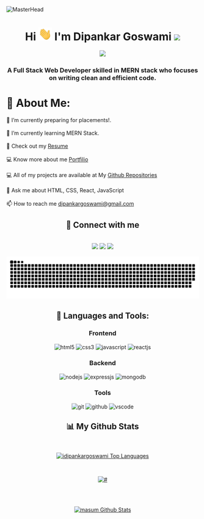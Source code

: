 <!----------------------------------- Banner Section ------------------------------------>

![MasterHead](https://camo.githubusercontent.com/06ed4c34761d1f1537ebc1198901bdd890184375a751313bb6721caf2c1d8c2e/68747470733a2f2f6d69726f2e6d656469756d2e636f6d2f76322f726573697a653a6669743a313335382f312a2d6e744c33447376632d644a35634c475274537545772e676966)
<!----------------------------------- Heading Section ------------------------------------>
<h1 align="center">
    Hi
    <img src="https://raw.githubusercontent.com/ABSphreak/ABSphreak/master/gifs/Hi.gif" width="35">
    I'm Dipankar Goswami
    <img src="https://camo.githubusercontent.com/d3359cb00ab0b5ed8f2e1fe3fceb4fbaf3b614340f8c0db99c17b9f50b351770/68747470733a2f2f656d6f6a69732e736c61636b6d6f6a69732e636f6d2f656d6f6a69732f696d616765732f313533313834393433302f343234362f626c6f622d73756e676c61737365732e6769663f31353331383439343330"
        width="35">
</h1>
<p align="center">
    <a href="">
        <img
            src="https://readme-typing-svg.demolab.com/?lines=Hi! Myself Dipankar Goswami;A Full-Stack%20Web%20Developer 👨🏻‍💻; Curious%20to%20learn%20new%20things !&font=Fira%20Code&center=true&width=440&height=45&color=#7f6ce0&vCenter=true&size=22&pause=1000"></a>
</p>
<!----------------------------------- About Section ------------------------------------>

<h3 align="center">A Full Stack Web Developer skilled in MERN stack who focuses on writing clean and efficient code.
</h3>



<p><img align="right" src="https://www.wingstechsolutions.com/wp-content/uploads/2022/03/full-stack-development.gif"
        alt="" width="55%"; /></p>

# 💫 About Me:

🔭 I’m currently preparing for placements!.<br>
<br>🌱 I’m currently learning MERN Stack.<br>
<br>📄 Check out my [Resume]()<br>
<br>💻 Know more about me [Portfilio]()<br>
<br>💻 All of my projects are available at My [Github Repositories]()<br>
<br>💬 Ask me about HTML, CSS, React, JavaScript<br>
<br>📫 How to reach me dipankargoswami@gmail.com<br>

<!-- Connect with me -->

<h2 align="center">📱 Connect with me</h2>
<br />
<div align="center">
    <a target="_blank" href="#"> <img
            src="https://img.shields.io/badge/LinkedIn-0077B5?style=for-the-badge&logo=linkedin&logoColor=white" /></a>
    <a target="_blank" href="dipankargoswami@1804"><img
            src="https://img.shields.io/badge/Gmail-D14836?style=for-the-badge&logo=gmail&logoColor=white" /></a>
    <a target="_blank" href="https://github.com/idipankargoswami"><img
            src="https://img.shields.io/badge/GitHub-100000?style=for-the-badge&logo=github&logoColor=white" /></a>
</div>
<br />

<img src="https://github.com/1999AZZAR/1999AZZAR/blob/main/resources/img/grid-snake.svg" />
<br />

<!-- Languages and Tools -->


<h2 align="center">🚀 Languages and Tools:</h2>
<!-- <br /> -->
<div align="center">
    <div align="center">
        <h3 align="center">Frontend</h3>
        <img src="https://img.shields.io/badge/html5-%23E34F26.svg?style=for-the-badge&logo=html5&logoColor=white"
            align="center" alt="html5">
        <img src="https://img.shields.io/badge/css3-%231572B6.svg?style=for-the-badge&logo=css3&logoColor=white"
            align="center" alt="css3">
        <img src="https://img.shields.io/badge/javascript-%23323330.svg?style=for-the-badge&logo=javascript&logoColor=%23F7DF1E"
            align="center" alt="javascript">
        <img src="https://img.shields.io/badge/React-20232A?style=for-the-badge&logo=react&logoColor=61DAFB"
            align="center" alt="reactjs" />
        <!-- <img src="https://img.shields.io/badge/Redux-593D88?style=for-the-badge&logo=redux&logoColor=white"
            align="center" alt="redux" /> -->
        <!-- <img src='https://img.shields.io/badge/typescript-%23007ACC.svg?style=for-the-badge&logo=typescript&logoColor=white'
            align='center' alt='typescript' /> -->
        <!-- <img src="https://img.shields.io/badge/Material%20UI-007FFF?style=for-the-badge&logo=mui&logoColor=white"
            align="center" alt="material-ui" /> -->
        <br>
        <!-- <img src='https://img.shields.io/badge/Next-black?style=for-the-badge&logo=next.js&logoColor=white'
            align='center' alt='next' /> -->
        <!-- <img src="https://img.shields.io/badge/chakra ui-%234ED1C5.svg?style=for-the-badge&logo=chakraui&logoColor=white"
            align="center" alt="chakra-ui" />
        <img src="https://img.shields.io/badge/rest api-%23000000.svg?style=for-the-badge&logo=flask&logoColor=white"
            align="center" alt="restapi" />
        <img src="https://img.shields.io/badge/React_Router-CA4245?style=for-the-badge&logo=react-router&logoColor=white"
            align="center" alt="react-router" /> -->
    </div>
    <!-- <br /> -->
    <div align="center">
        <h3 align="center">Backend</h3>
        <img src="https://img.shields.io/badge/Node.js-339933?style=for-the-badge&logo=nodedotjs&logoColor=white"
            align="center" alt="nodejs" />
        <img src="https://img.shields.io/badge/Express.js-000000?style=for-the-badge&logo=express&logoColor=white"
            align="center" alt="expressjs" />
        <img src="https://img.shields.io/badge/MongoDB-4EA94B?style=for-the-badge&logo=mongodb&logoColor=white"
            align="center" alt="mongodb" />
    </div>
    <div align="center">
        <h3 align="center">Tools</h3>
        <!-- <img src="https://img.shields.io/badge/heroku-%23430098.svg?style=for-the-badge&logo=heroku&logoColor=white"
            align="center" alt="git" /> -->
            <!-- <img src="https://img.shields.io/badge/vercel-%23000000.svg?style=for-the-badge&logo=vercel&logoColor=whit"
                align="center" alt="git" /> -->
                <!-- <img src="https://img.shields.io/badge/Postman-FF6C37?style=for-the-badge&logo=postman&logoColor=white"
                    align="center" alt="postman"> -->
                    <!-- <img src="https://img.shields.io/badge/NPM-%23000000.svg?style=for-the-badge&logo=npm&logoColor=white"
                        align="center" alt="npm"> -->
                        <!-- <img src="https://img.shields.io/badge/Slack-4A154B?style=for-the-badge&logo=slack&logoColor=white"
                            align="center" alt="slack" /> -->
        <img src="https://img.shields.io/badge/netlify-%23000000.svg?style=for-the-badge&logo=netlify&logoColor=#00C7B7"
            align="center" alt="git" />
        <img src="https://img.shields.io/badge/GitHub-100000?style=for-the-badge&logo=github&logoColor=white"
            align="center" alt="github" />
        <img src="https://img.shields.io/badge/Visual%20Studio-5C2D91.svg?style=for-the-badge&logo=visual-studio&logoColor=white"
            align="center" alt="vscode" />
        <br />
    </div>
</div>
<!-- my github stats-->

<h2 align="center">📊 My Github Stats</h2>
<br />
<p align="center">
    <a href="https://github.com/idipankargoswami/github-readme-stats"><img alt="idipankargoswami Top Languages"
            src="https://github-readme-stats.vercel.app/api/top-langs/?username=idipankargoswami&langs_count=8&count_private=true&layout=compact&theme=react&hide_border=true&bg_color=0D1117" /></a>
</p>
<br />
<p align="center">
    <a href="https://github.com/idipankargoswami/github-readme-streak-stats">
        <img title="🔥 Get streak stats for your profile at git.io/streak-stats" alt="#"
            src="https://github-readme-streak-stats.herokuapp.com/?user=idipankargoswami&hide_border=true&theme=react&hide_border=true&bg_color=0D1117" />
    </a>
</p>

<br />
<br />
<p align="center">
    <a href="https://github.com/idipankargoswami/github-readme-stats"><img alt="masum Github Stats"
            src="https://github-readme-stats.vercel.app/api?username=idipankargoswami&show_icons=true&locale=en&theme=react&hide_border=true&bg_color=0D1117"
            alt="#" /></a>
</p>

